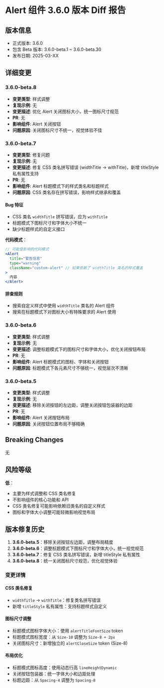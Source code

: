 # Alert 组件 3.6.0 版本 Diff 报告

## 版本信息
- 正式版本: 3.6.0
- 包含 Beta 版本: 3.6.0-beta.1 ~ 3.6.0-beta.30
- 发布日期: 2025-03-XX

## 详细变更

### 3.6.0-beta.8
- **变更类型**: 样式调整
- **复现示例**: 无
- **变更描述**: 优化 Alert 关闭图标大小，统一图标尺寸规范
- **PR**: 无
- **影响组件**: Alert 关闭按钮
- **问题原因**: 关闭图标尺寸不统一，视觉体验不佳

### 3.6.0-beta.7
- **变更类型**: 修复问题
- **复现示例**: 无
- **变更描述**: 修复 CSS 类名拼写错误 (widthTitle → withTitle)，新增 titleStyle 私有属性支持
- **PR**: 无
- **影响组件**: Alert 标题模式下的样式类名和标题样式
- **问题原因**: CSS 类名存在拼写错误，影响样式继承和覆盖

#### Bug 特征
- CSS 类名 `widthTitle` 拼写错误，应为 `withTitle`
- 标题模式下图标尺寸和字体大小不统一
- 缺少标题样式的自定义接口

**代码模式**：
```jsx
// 可能受影响的代码模式
<Alert 
  title="警告信息"
  type="warning"
  className="custom-alert" // 如果依赖了 widthTitle 类名的样式覆盖
>
  内容
</Alert>
```

#### 排查规则
- 搜索自定义样式中使用 `widthTitle` 类名的 Alert 组件
- 搜索在标题模式下对图标大小有特殊要求的 Alert 使用

### 3.6.0-beta.6
- **变更类型**: 样式调整
- **复现示例**: 无
- **变更描述**: 调整标题模式下的图标尺寸和字体大小，优化关闭按钮布局
- **PR**: 无
- **影响组件**: Alert 标题模式的图标、字体和关闭按钮
- **问题原因**: 标题模式下各元素尺寸不够统一，视觉层次不清晰

### 3.6.0-beta.5
- **变更类型**: 样式调整
- **复现示例**: 无
- **变更描述**: 移除关闭按钮的左边距，调整关闭按钮包装器的边距
- **PR**: 无
- **影响组件**: Alert 关闭按钮布局
- **问题原因**: 关闭按钮位置布局不够精确

## Breaking Changes

无

## 风险等级

**低**：
- 主要为样式调整和 CSS 类名修复
- 不影响组件的核心功能和 API
- CSS 类名修复可能影响依赖旧类名的自定义样式
- 图标和字体大小调整可能轻微影响视觉布局

## 版本修复历史

1. **3.6.0-beta.5**：移除关闭按钮左边距，调整布局精度
2. **3.6.0-beta.6**：调整标题模式下图标尺寸和字体大小，统一视觉规范
3. **3.6.0-beta.7**：修复 CSS 类名拼写错误，新增 titleStyle 私有属性
4. **3.6.0-beta.8**：统一关闭图标尺寸规范，优化视觉体验

### 变更详情

#### CSS 类名修复
- `widthTitle` → `withTitle`：修复类名拼写错误
- 新增 `titleStyle` 私有属性：支持标题样式自定义

#### 图标尺寸调整
- 标题模式图标字体大小：使用 `alertTitleFontSize` token
- 标题模式图标宽度：从 `Size-10` 调整为 `Size-8 + 2px`
- 关闭图标尺寸：新增独立的 `alertCloseSize` token (Size-8)

#### 布局优化
- 标题模式图标高度：使用动态行高 `lineHeightDynamic`
- 关闭按钮包装器：统一字体大小和边距处理
- 标题边距：从 `Spacing-4` 调整为 `Spacing-8`